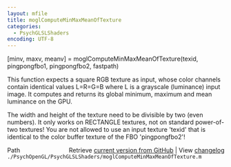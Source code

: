 ```yaml
---
layout: mfile
title: moglComputeMinMaxMeanOfTexture
categories:
  - PsychGLSLShaders
encoding: UTF-8
---
```


\[minv, maxv, meanv\] = moglComputeMinMaxMeanOfTexture\(texid, pingpongfbo1, pingpongfbo2, fastpath\)

This function expects a square RGB texture as input, whose color channels
contain identical values L=R=G=B where L is a grayscale \(luminance\) input
image. It computes and returns its global minimum, maximum and mean luminance
on the GPU.

The width and height of the texture need to be divisible by two \(even numbers\).
It only works on RECTANGLE textures, not on standard power-of-two textures\!
You are not allowed to use an input texture 'texid' that is identical to
the color buffer texture of the FBO 'pingpongfbo2'\!


<div class="code_header" style="text-align:right;">
  <span style="float:left;">Path&nbsp;&nbsp;</span> <span class="counter">Retrieve <a href=
  "https://raw.github.com/Psychtoolbox-3/Psychtoolbox-3/beta/./PsychOpenGL/PsychGLSLShaders/moglComputeMinMaxMeanOfTexture.m">current version from GitHub</a> | View <a href=
  "https://github.com/Psychtoolbox-3/Psychtoolbox-3/commits/beta/./PsychOpenGL/PsychGLSLShaders/moglComputeMinMaxMeanOfTexture.m">changelog</a></span>
</div>
<div class="code">
  <code>./PsychOpenGL/PsychGLSLShaders/moglComputeMinMaxMeanOfTexture.m</code>
</div>
